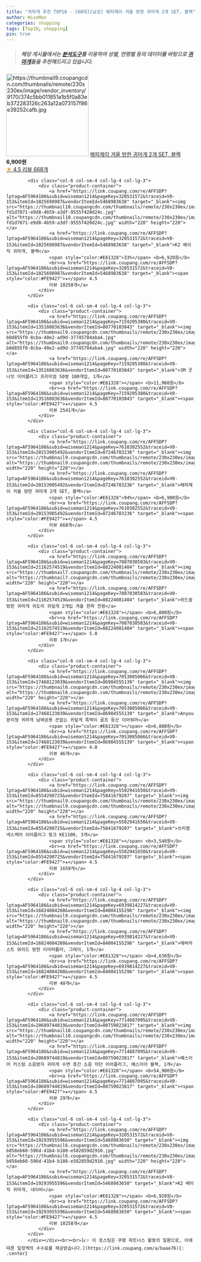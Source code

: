 ```yaml
---
title: "귀마개 추천 TOP10 - [60대][남성] 해피제이 겨울 방한 귀마개 2개 SET, 블랙"
author: WiseMan
categories: shopping
tags: [Top10, shopping]
pin: true
---
```


> ##### 해당 게시물에서는 [**분석도구**](https://itemscout.io/)를 이용하여 **성별**, **연령별** 등의 데이터를 바탕으로 [**귀마개**](https://link.coupang.com/a/baae76)들을 추천해드리고 있습니다.
<div class="container"><div class="row">
            <div class="col-6 col-sm-4 col-lg-4 col-lg-3">
                <div class="product-container">
                    <a href="https://link.coupang.com/re/AFFSDP?lptag=AF5964186&subid=wiseman1214&pageKey=7610302552&traceid=V0-153&itemId=20153905492&vendorItemId=87246783236" target="_blank"><img src="https://thumbnail9.coupangcdn.com/thumbnails/remote/230x230ex/image/vendor_inventory/9170/374c5bb011851a1b5f0a83eb372283126c263a12a073157f86e39252cafb.jpg" alt="https://thumbnail9.coupangcdn.com/thumbnails/remote/230x230ex/image/vendor_inventory/9170/374c5bb011851a1b5f0a83eb372283126c263a12a073157f86e39252cafb.jpg" width="220" height="220"></a>
                    <a href="https://link.coupang.com/re/AFFSDP?lptag=AF5964186&subid=wiseman1214&pageKey=7610302552&traceid=V0-153&itemId=20153905492&vendorItemId=87246783236" target="_blank">해피제이 겨울 방한 귀마개 2개 SET, 블랙</a>
                    <span style="color:#E61328"></span> <b>6,900원</b>
                    <br><a href="https://link.coupang.com/re/AFFSDP?lptag=AF5964186&subid=wiseman1214&pageKey=7610302552&traceid=V0-153&itemId=20153905492&vendorItemId=87246783236" target="_blank"><span style="color:#FE9427">★</span> 4.5
                    리뷰 668개</a>
                </div>
            </div>
            
            <div class="col-6 col-sm-4 col-lg-4 col-lg-3">
                <div class="product-container">
                    <a href="https://link.coupang.com/re/AFFSDP?lptag=AF5964186&subid=wiseman1214&pageKey=320531572&traceid=V0-153&itemId=1025698987&vendorItemId=5468983638" target="_blank"><img src="https://thumbnail10.coupangcdn.com/thumbnails/remote/230x230ex/image/retail/images/3043984597740202-fd1d7071-e9d8-4b59-a3df-9555f420d24c.jpg" alt="https://thumbnail10.coupangcdn.com/thumbnails/remote/230x230ex/image/retail/images/3043984597740202-fd1d7071-e9d8-4b59-a3df-9555f420d24c.jpg" width="220" height="220"></a>
                    <a href="https://link.coupang.com/re/AFFSDP?lptag=AF5964186&subid=wiseman1214&pageKey=320531572&traceid=V0-153&itemId=1025698987&vendorItemId=5468983638" target="_blank">K2 베이직 귀마개, 블랙</a>
                    <span style="color:#E61328">33%</span> <b>6,920원</b>
                    <br><a href="https://link.coupang.com/re/AFFSDP?lptag=AF5964186&subid=wiseman1214&pageKey=320531572&traceid=V0-153&itemId=1025698987&vendorItemId=5468983638" target="_blank"><span style="color:#FE9427">★</span> 4.5
                    리뷰 10258개</a>
                </div>
            </div>
            
            <div class="col-6 col-sm-4 col-lg-4 col-lg-3">
                <div class="product-container">
                    <a href="https://link.coupang.com/re/AFFSDP?lptag=AF5964186&subid=wiseman1214&pageKey=7159205380&traceid=V0-153&itemId=13516083636&vendorItemId=80770103843" target="_blank"><img src="https://thumbnail9.coupangcdn.com/thumbnails/remote/230x230ex/image/retail/images/1406254915087187-b0d855f0-8cba-40e2-ad9d-37745704aba4.jpg" alt="https://thumbnail9.coupangcdn.com/thumbnails/remote/230x230ex/image/retail/images/1406254915087187-b0d855f0-8cba-40e2-ad9d-37745704aba4.jpg" width="220" height="220"></a>
                    <a href="https://link.coupang.com/re/AFFSDP?lptag=AF5964186&subid=wiseman1214&pageKey=7159205380&traceid=V0-153&itemId=13516083636&vendorItemId=80770103843" target="_blank">3M 굿나잇 이어플러그 프리미엄 50쌍 100개입, 1개</a>
                    <span style="color:#E61328"></span> <b>11,960원</b>
                    <br><a href="https://link.coupang.com/re/AFFSDP?lptag=AF5964186&subid=wiseman1214&pageKey=7159205380&traceid=V0-153&itemId=13516083636&vendorItemId=80770103843" target="_blank"><span style="color:#FE9427">★</span> 4.5
                    리뷰 2541개</a>
                </div>
            </div>
            
            <div class="col-6 col-sm-4 col-lg-4 col-lg-3">
                <div class="product-container">
                    <a href="https://link.coupang.com/re/AFFSDP?lptag=AF5964186&subid=wiseman1214&pageKey=7610302552&traceid=V0-153&itemId=20153905492&vendorItemId=87246783236" target="_blank"><img src="https://thumbnail9.coupangcdn.com/thumbnails/remote/230x230ex/image/vendor_inventory/9170/374c5bb011851a1b5f0a83eb372283126c263a12a073157f86e39252cafb.jpg" alt="https://thumbnail9.coupangcdn.com/thumbnails/remote/230x230ex/image/vendor_inventory/9170/374c5bb011851a1b5f0a83eb372283126c263a12a073157f86e39252cafb.jpg" width="220" height="220"></a>
                    <a href="https://link.coupang.com/re/AFFSDP?lptag=AF5964186&subid=wiseman1214&pageKey=7610302552&traceid=V0-153&itemId=20153905492&vendorItemId=87246783236" target="_blank">해피제이 겨울 방한 귀마개 2개 SET, 블랙</a>
                    <span style="color:#E61328">94%</span> <b>6,900원</b>
                    <br><a href="https://link.coupang.com/re/AFFSDP?lptag=AF5964186&subid=wiseman1214&pageKey=7610302552&traceid=V0-153&itemId=20153905492&vendorItemId=87246783236" target="_blank"><span style="color:#FE9427">★</span> 4.5
                    리뷰 668개</a>
                </div>
            </div>
            
            <div class="col-6 col-sm-4 col-lg-4 col-lg-3">
                <div class="product-container">
                    <a href="https://link.coupang.com/re/AFFSDP?lptag=AF5964186&subid=wiseman1214&pageKey=7807030503&traceid=V0-153&itemId=21162574519&vendorItemId=88224081404" target="_blank"><img src="https://thumbnail7.coupangcdn.com/thumbnails/remote/230x230ex/image/vendor_inventory/7837/a1c9c7def363c67247c9fa130c5b32aa2443bb01abec4ac5b45060508891.jpg" alt="https://thumbnail7.coupangcdn.com/thumbnails/remote/230x230ex/image/vendor_inventory/7837/a1c9c7def363c67247c9fa130c5b32aa2443bb01abec4ac5b45060508891.jpg" width="220" height="220"></a>
                    <a href="https://link.coupang.com/re/AFFSDP?lptag=AF5964186&subid=wiseman1214&pageKey=7807030503&traceid=V0-153&itemId=21162574519&vendorItemId=88224081404" target="_blank">위드솔 방한 귀마개 귀도리 귀덮개 2개입 겨울 한파 전용</a>
                    <span style="color:#E61328"></span> <b>6,800원</b>
                    <br><a href="https://link.coupang.com/re/AFFSDP?lptag=AF5964186&subid=wiseman1214&pageKey=7807030503&traceid=V0-153&itemId=21162574519&vendorItemId=88224081404" target="_blank"><span style="color:#FE9427">★</span> 5.0
                    리뷰 1개</a>
                </div>
            </div>
            
            <div class="col-6 col-sm-4 col-lg-4 col-lg-3">
                <div class="product-container">
                    <a href="https://link.coupang.com/re/AFFSDP?lptag=AF5964186&subid=wiseman1214&pageKey=7053085066&traceid=V0-153&itemId=17468123039&vendorItemId=86984555139" target="_blank"><img src="https://thumbnail6.coupangcdn.com/thumbnails/remote/230x230ex/image/vendor_inventory/c60c/ed984e7ec800416830edb19bfc4c3b41bb6db20703588261564351b9f14b.jpg" alt="https://thumbnail6.coupangcdn.com/thumbnails/remote/230x230ex/image/vendor_inventory/c60c/ed984e7ec800416830edb19bfc4c3b41bb6db20703588261564351b9f14b.jpg" width="220" height="220"></a>
                    <a href="https://link.coupang.com/re/AFFSDP?lptag=AF5964186&subid=wiseman1214&pageKey=7053085066&traceid=V0-153&itemId=17468123039&vendorItemId=86984555139" target="_blank">Anyou 분리형 귀마개 남여공용 끈없는 귀덮게 똑딱이 골프 등산 이어워머</a>
                    <span style="color:#E61328"></span> <b>6,800원</b>
                    <br><a href="https://link.coupang.com/re/AFFSDP?lptag=AF5964186&subid=wiseman1214&pageKey=7053085066&traceid=V0-153&itemId=17468123039&vendorItemId=86984555139" target="_blank"><span style="color:#FE9427">★</span> 4.0
                    리뷰 46개</a>
                </div>
            </div>
            
            <div class="col-6 col-sm-4 col-lg-4 col-lg-3">
                <div class="product-container">
                    <a href="https://link.coupang.com/re/AFFSDP?lptag=AF5964186&subid=wiseman1214&pageKey=5502941650&traceid=V0-153&itemId=8554290725&vendorItemId=75841679207" target="_blank"><img src="https://thumbnail9.coupangcdn.com/thumbnails/remote/230x230ex/image/rs_quotation_api/hhnrrbyu/1a82c1dab20a4e95af62d73d99bd6e95.jpg" alt="https://thumbnail9.coupangcdn.com/thumbnails/remote/230x230ex/image/rs_quotation_api/hhnrrbyu/1a82c1dab20a4e95af62d73d99bd6e95.jpg" width="220" height="220"></a>
                    <a href="https://link.coupang.com/re/AFFSDP?lptag=AF5964186&subid=wiseman1214&pageKey=5502941650&traceid=V0-153&itemId=8554290725&vendorItemId=75841679207" target="_blank">쓰리엠 넥스케어 이어플러그 핑크 KE1100, 3개</a>
                    <span style="color:#E61328"></span> <b>3,540원</b>
                    <br><a href="https://link.coupang.com/re/AFFSDP?lptag=AF5964186&subid=wiseman1214&pageKey=5502941650&traceid=V0-153&itemId=8554290725&vendorItemId=75841679207" target="_blank"><span style="color:#FE9427">★</span> 4.5
                    리뷰 1659개</a>
                </div>
            </div>
            
            <div class="col-6 col-sm-4 col-lg-4 col-lg-3">
                <div class="product-container">
                    <a href="https://link.coupang.com/re/AFFSDP?lptag=AF5964186&subid=wiseman1214&pageKey=6939814227&traceid=V0-153&itemId=16824084260&vendorItemId=84004155296" target="_blank"><img src="https://thumbnail9.coupangcdn.com/thumbnails/remote/230x230ex/image/rs_quotation_api/rogxabgs/070fd65691904e00a4ef57aa80492a53.jpg" alt="https://thumbnail9.coupangcdn.com/thumbnails/remote/230x230ex/image/rs_quotation_api/rogxabgs/070fd65691904e00a4ef57aa80492a53.jpg" width="220" height="220"></a>
                    <a href="https://link.coupang.com/re/AFFSDP?lptag=AF5964186&subid=wiseman1214&pageKey=6939814227&traceid=V0-153&itemId=16824084260&vendorItemId=84004155296" target="_blank">에버라스트 와이드 방한 이어머플러, 그레이, 1개</a>
                    <span style="color:#E61328"></span> <b>4,630원</b>
                    <br><a href="https://link.coupang.com/re/AFFSDP?lptag=AF5964186&subid=wiseman1214&pageKey=6939814227&traceid=V0-153&itemId=16824084260&vendorItemId=84004155296" target="_blank"><span style="color:#FE9427">★</span> 4.5
                    리뷰 40개</a>
                </div>
            </div>
            
            <div class="col-6 col-sm-4 col-lg-4 col-lg-3">
                <div class="product-container">
                    <a href="https://link.coupang.com/re/AFFSDP?lptag=AF5964186&subid=wiseman1214&pageKey=7714887095&traceid=V0-153&itemId=20689744819&vendorItemId=80759023817" target="_blank"><img src="https://thumbnail10.coupangcdn.com/thumbnails/remote/230x230ex/image/vendor_inventory/08bd/ef64ed12ba2e9251cfc234b468dac6d730bee965a5578ec42720955166ae.jpg" alt="https://thumbnail10.coupangcdn.com/thumbnails/remote/230x230ex/image/vendor_inventory/08bd/ef64ed12ba2e9251cfc234b468dac6d730bee965a5578ec42720955166ae.jpg" width="220" height="220"></a>
                    <a href="https://link.coupang.com/re/AFFSDP?lptag=AF5964186&subid=wiseman1214&pageKey=7714887095&traceid=V0-153&itemId=20689744819&vendorItemId=80759023817" target="_blank">예스이어 커스텀 소음방지 귀마개 수면 층간 소음 차단 이어플러그, 예스이어 블랙, 1개</a>
                    <span style="color:#E61328"></span> <b>54,900원</b>
                    <br><a href="https://link.coupang.com/re/AFFSDP?lptag=AF5964186&subid=wiseman1214&pageKey=7714887095&traceid=V0-153&itemId=20689744819&vendorItemId=80759023817" target="_blank"><span style="color:#FE9427">★</span> 4.5
                    리뷰 29개</a>
                </div>
            </div>
            
            <div class="col-6 col-sm-4 col-lg-4 col-lg-3">
                <div class="product-container">
                    <a href="https://link.coupang.com/re/AFFSDP?lptag=AF5964186&subid=wiseman1214&pageKey=320531572&traceid=V0-153&itemId=19293955596&vendorItemId=5468983650" target="_blank"><img src="https://thumbnail6.coupangcdn.com/thumbnails/remote/230x230ex/image/retail/images/4347676566126485-b858eb60-596d-41b4-b108-e582859d2910.jpg" alt="https://thumbnail6.coupangcdn.com/thumbnails/remote/230x230ex/image/retail/images/4347676566126485-b858eb60-596d-41b4-b108-e582859d2910.jpg" width="220" height="220"></a>
                    <a href="https://link.coupang.com/re/AFFSDP?lptag=AF5964186&subid=wiseman1214&pageKey=320531572&traceid=V0-153&itemId=19293955596&vendorItemId=5468983650" target="_blank">K2 베이직 귀마개, 네이비</a>
                    <span style="color:#E61328"></span> <b>6,920원</b>
                    <br><a href="https://link.coupang.com/re/AFFSDP?lptag=AF5964186&subid=wiseman1214&pageKey=320531572&traceid=V0-153&itemId=19293955596&vendorItemId=5468983650" target="_blank"><span style="color:#FE9427">★</span> 4.5
                    리뷰 10258개</a>
                </div>
            </div>
            </div></div><br><br>[👉 이 포스팅은 쿠팡 파트너스 활동의 일환으로, 이에 따른 일정액의 수수료를 제공받습니다.](https://link.coupang.com/a/baae76){: .center}